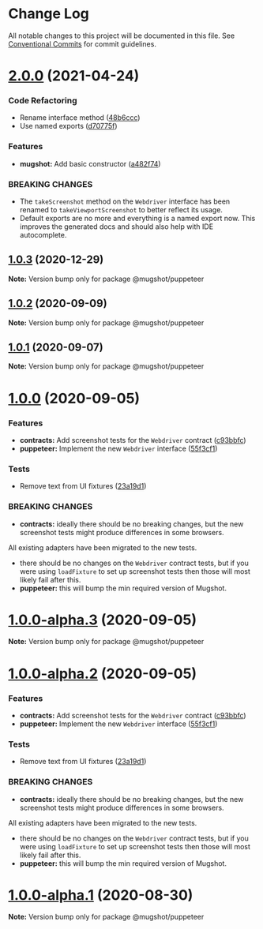 # Change Log

All notable changes to this project will be documented in this file.
See [Conventional Commits](https://conventionalcommits.org) for commit guidelines.

# [2.0.0](https://github.com/NiGhTTraX/mugshot/compare/@mugshot/puppeteer@1.0.3...@mugshot/puppeteer@2.0.0) (2021-04-24)


### Code Refactoring

* Rename interface method ([48b6ccc](https://github.com/NiGhTTraX/mugshot/commit/48b6ccc0c2dc086290283f870895b8d6a0e169b7))
* Use named exports ([d70775f](https://github.com/NiGhTTraX/mugshot/commit/d70775f4f04f4faf92ccb3c4b6608ee734562e91))


### Features

* **mugshot:** Add basic constructor ([a482f74](https://github.com/NiGhTTraX/mugshot/commit/a482f743a9a18eac8bf120343e2bad1ff1fd9913))


### BREAKING CHANGES

* The `takeScreenshot` method on the `Webdriver`
interface has been renamed to `takeViewportScreenshot` to better reflect
its usage.
* Default exports are no more and everything is a named
export now. This improves the generated docs and should also help with
IDE autocomplete.





## [1.0.3](https://github.com/NiGhTTraX/mugshot/compare/@mugshot/puppeteer@1.0.2...@mugshot/puppeteer@1.0.3) (2020-12-29)

**Note:** Version bump only for package @mugshot/puppeteer





## [1.0.2](https://github.com/NiGhTTraX/mugshot/compare/@mugshot/puppeteer@1.0.1...@mugshot/puppeteer@1.0.2) (2020-09-09)

**Note:** Version bump only for package @mugshot/puppeteer





## [1.0.1](https://github.com/NiGhTTraX/mugshot/compare/@mugshot/puppeteer@1.0.0...@mugshot/puppeteer@1.0.1) (2020-09-07)

**Note:** Version bump only for package @mugshot/puppeteer





# [1.0.0](https://github.com/NiGhTTraX/mugshot/compare/@mugshot/puppeteer@1.0.0-alpha.1...@mugshot/puppeteer@1.0.0) (2020-09-05)


### Features

* **contracts:** Add screenshot tests for the `Webdriver` contract ([c93bbfc](https://github.com/NiGhTTraX/mugshot/commit/c93bbfc))
* **puppeteer:** Implement the new `Webdriver` interface ([55f3cf1](https://github.com/NiGhTTraX/mugshot/commit/55f3cf1))


### Tests

* Remove text from UI fixtures ([23a19d1](https://github.com/NiGhTTraX/mugshot/commit/23a19d1))


### BREAKING CHANGES

* **contracts:** ideally there should be no breaking changes, but the
new screenshot tests might produce differences in some browsers.

All existing adapters have been migrated to the new tests.
* there should be no changes on the `Webdriver` contract
tests, but if you were using `loadFixture` to set up screenshot tests
then those will most likely fail after this.
* **puppeteer:** this will bump the min required version of Mugshot.





# [1.0.0-alpha.3](https://github.com/NiGhTTraX/mugshot/compare/@mugshot/puppeteer@1.0.0-alpha.2...@mugshot/puppeteer@1.0.0-alpha.3) (2020-09-05)

**Note:** Version bump only for package @mugshot/puppeteer





# [1.0.0-alpha.2](https://github.com/NiGhTTraX/mugshot/compare/@mugshot/puppeteer@1.0.0-alpha.1...@mugshot/puppeteer@1.0.0-alpha.2) (2020-09-05)


### Features

* **contracts:** Add screenshot tests for the `Webdriver` contract ([c93bbfc](https://github.com/NiGhTTraX/mugshot/commit/c93bbfc))
* **puppeteer:** Implement the new `Webdriver` interface ([55f3cf1](https://github.com/NiGhTTraX/mugshot/commit/55f3cf1))


### Tests

* Remove text from UI fixtures ([23a19d1](https://github.com/NiGhTTraX/mugshot/commit/23a19d1))


### BREAKING CHANGES

* **contracts:** ideally there should be no breaking changes, but the
new screenshot tests might produce differences in some browsers.

All existing adapters have been migrated to the new tests.
* there should be no changes on the `Webdriver` contract
tests, but if you were using `loadFixture` to set up screenshot tests
then those will most likely fail after this.
* **puppeteer:** this will bump the min required version of Mugshot.





# [1.0.0-alpha.1](https://github.com/NiGhTTraX/mugshot/compare/@mugshot/puppeteer@1.0.0-alpha.0...@mugshot/puppeteer@1.0.0-alpha.1) (2020-08-30)

**Note:** Version bump only for package @mugshot/puppeteer
